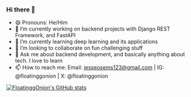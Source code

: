 ### Hi there 👋

<!--
**FloatinggOnion/FloatinggOnion** is a ✨ _special_ ✨ repository because its `README.md` (this file) appears on your GitHub profile.

Here are some ideas to get you started:
-->

- 😄 Pronouns: He/Him
- 🔭 I’m currently working on backend projects with Django REST Framework, and FastAPI
- 🌱 I’m currently learning deep learning and its applications
- 👯 I’m looking to collaborate on fun challenging stuff
- 💬 Ask me about backend development, and basically anything about tech. I love to learn
- 📫 How to reach me: Email: jesseosems123@gmail.com | IG: @floatinggonion | X: @floatinggonion
<!--
- ⚡ Fun fact: ...
- 🤔 I’m looking for help with ...
-->

[![FloatinggOnion's GitHub stats](https://github-readme-stats.vercel.app/api?username=FloatinggOnion&show_icons=true&theme=radical)](https://github.com/anuraghazra/github-readme-stats)
